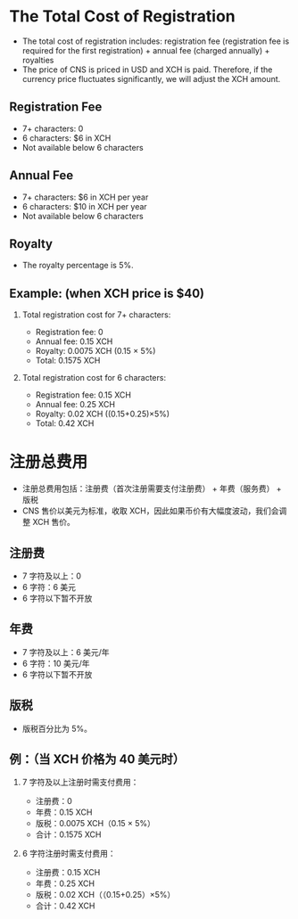 # The Total Cost of Registration
- The total cost of registration includes: registration fee (registration fee is required for the first registration) + annual fee (charged annually) + royalties
- The price of CNS is priced in USD and XCH is paid. Therefore, if the currency price fluctuates significantly, we will adjust the XCH amount.

## Registration Fee
- 7+ characters: 0
- 6 characters: $6 in XCH
- Not available below 6 characters

## Annual Fee
- 7+ characters: $6 in XCH per year
- 6 characters: $10 in XCH per year
- Not available below 6 characters

## Royalty
- The royalty percentage is 5%.

## Example: (when XCH price is $40)
1. Total registration cost for 7+ characters:
    - Registration fee: 0
    - Annual fee: 0.15 XCH
    - Royalty: 0.0075 XCH (0.15 × 5%)
    - Total: 0.1575 XCH

1. Total registration cost for 6 characters:
    - Registration fee: 0.15 XCH
    - Annual fee: 0.25 XCH
    - Royalty: 0.02 XCH ((0.15+0.25)×5%)
    - Total: 0.42 XCH

# 注册总费用
- 注册总费用包括：注册费（首次注册需要支付注册费） + 年费（服务费） + 版税
- CNS 售价以美元为标准，收取 XCH，因此如果币价有大幅度波动，我们会调整 XCH 售价。

## 注册费
- 7 字符及以上：0
- 6 字符：6 美元
- 6 字符以下暂不开放

## 年费
- 7 字符及以上：6 美元/年
- 6 字符：10 美元/年
- 6 字符以下暂不开放

## 版税
- 版税百分比为 5%。

## 例：（当 XCH 价格为 40 美元时）
1. 7 字符及以上注册时需支付费用：
   - 注册费：0
   - 年费：0.15 XCH
   - 版税：0.0075 XCH（0.15 × 5%）
   - 合计：0.1575 XCH

1. 6 字符注册时需支付费用：
   - 注册费：0.15 XCH
   - 年费：0.25 XCH
   - 版税：0.02 XCH（（0.15+0.25）×5%）
   - 合计：0.42 XCH
